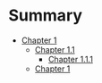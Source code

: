 # Summary

- [Chapter 1](./chapter_1.md)
  - [Chapter 1.1](./chapter_1/chapter_1_1.md)
    - [Chapter 1.1.1](./chapter_1/chapter_1_1/chapter_1_1_1.md)
  - [Chapter 1](./chapter_1/chapter_1.md)
